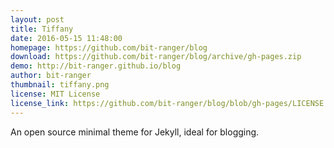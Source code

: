 ```yaml
---
layout: post
title: Tiffany
date: 2016-05-15 11:48:00
homepage: https://github.com/bit-ranger/blog
download: https://github.com/bit-ranger/blog/archive/gh-pages.zip
demo: http://bit-ranger.github.io/blog
author: bit-ranger
thumbnail: tiffany.png
license: MIT License
license_link: https://github.com/bit-ranger/blog/blob/gh-pages/LICENSE
---
```


An open source minimal theme for Jekyll, ideal for blogging.
